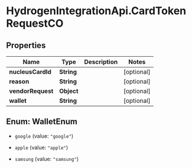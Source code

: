 # HydrogenIntegrationApi.CardTokenRequestCO

## Properties
Name | Type | Description | Notes
------------ | ------------- | ------------- | -------------
**nucleusCardId** | **String** |  | [optional] 
**reason** | **String** |  | [optional] 
**vendorRequest** | **Object** |  | [optional] 
**wallet** | **String** |  | [optional] 


<a name="WalletEnum"></a>
## Enum: WalletEnum


* `google` (value: `"google"`)

* `apple` (value: `"apple"`)

* `samsung` (value: `"samsung"`)





